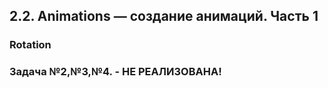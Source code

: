 ## 2.2. Animations — создание анимаций. Часть 1 
###  Rotation
### Задача №2,№3,№4. - НЕ РЕАЛИЗОВАНА!
